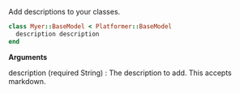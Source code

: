Add descriptions to your classes.

```ruby
class Myer::BaseModel < Platformer::BaseModel
  description description
end

```

**Arguments**

description (required String)
:   The description to add. This accepts markdown.